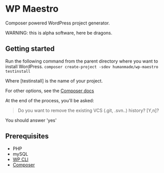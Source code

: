 WP Maestro
==========

Composer powered WordPress project generator.

WARNING: this is alpha software, here be dragons.

Getting started
---------------

Run the following command from the parent directory where you want to install WordPress.
`composer create-project -sdev humanmade/wp-maestro testinstall`

Where [testinstall] is the name of your project.

For other options, see the [Composer docs](https://getcomposer.org/doc/03-cli.md#create-project)

At the end of the process, you'll be asked:
> Do you want to remove the existing VCS (.git, .svn..) history? [Y,n]?

You should answer 'yes'

Prerequisites
-------------

- PHP
- mySQL
- [WP CLI](http://wp-cli.org)
- [Composer](http://getcomposer.org)